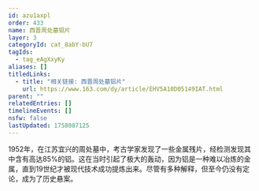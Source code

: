 ```yaml
---
id: azu1axpl
order: 433
name: 西晋周处墓铝片
layer: 3
categoryId: cat_8abY-bU7
tagIds:
  - tag_eAgXxyKy
aliases: []
titledLinks:
  - title: "相关链接: 西晋周处墓铝片"
    url: https://www.163.com/dy/article/EHV5A10D05149IAT.html
parent: ""
relatedEntries: []
timelineEvents: []
nsfw: false
lastUpdated: 1758087125
---
```


1952年，在江苏宜兴的周处墓中，考古学家发现了一些金属残片，经检测发现其中含有高达85%的铝。这在当时引起了极大的轰动，因为铝是一种难以冶炼的金属，直到19世纪才被现代技术成功提炼出来。尽管有多种解释，但至今仍没有定论，成为了历史悬案。